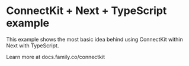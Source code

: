 # ConnectKit + Next + TypeScript example

This example shows the most basic idea behind using ConnectKit within Next with TypeScript.

Learn more at docs.family.co/connectkit

